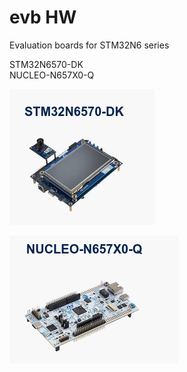 # evb HW 
 

Evaluation boards for STM32N6 series 

 STM32N6570-DK  
 NUCLEO-N657X0-Q 

![alt text](image.png)

![alt text](image-1.png)

